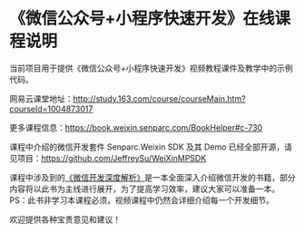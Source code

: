 # 《微信公众号+小程序快速开发》在线课程说明

当前项目用于提供《微信公众号+小程序快速开发》视频教程课件及教学中的示例代码。

网易云课堂地址：http://study.163.com/course/courseMain.htm?courseId=1004873017

更多课程信息：https://book.weixin.senparc.com/BookHelper#c-730

课程中介绍的微信开发套件 Senparc.Weixin SDK 及其 Demo 已经全部开源，请见项目：https://github.com/JeffreySu/WeiXinMPSDK

课程中涉及到的[《微信开发深度解析》](https://book.weixin.senparc.com/book/link?code=github-WechatVideoCourse-Home)是一本全面深入介绍微信开发的书籍，部分内容将以此书为主线进行展开，为了提高学习效率，建议大家可以准备一本。PS：此书非学习本课程必须，视频课程中仍然会详细介绍每一个开发细节。

欢迎提供各种宝贵意见和建议！
